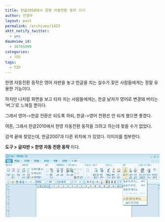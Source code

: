 ```yaml
---
title: 한글2010에서 한영 자동전환 동작 끄기
author: 안형우
layout: post
permalink: /archives/1423
aktt_notify_twitter:
  - yes
daumview_id:
  - 36705090
categories:
  - 기타
tags:
  - TIP
---
```

한영 자동전환 동작은 영어 자판을 놓고 한글을 치는 실수가 잦은 사람들에게는 정말 유용한 기능이다.

하지만 나처럼 화면을 보고 타자 치는 사람들에게는, 한글 낱자가 영어로 변경돼 버리는 &#8216;버그&#8217;로 느껴질 뿐이다.

그래서 영어->한글 전환은 되도록 하되, 한글->영어 전환은 안 되게 했으면 좋겠다.

여튼, 그래서 한글2010에서 한영 자동전환 동작을 끄려고 하는데 찾을 수가 없었다.

검색 끝에 찾았는데, 한글2007과 다른 위치에 가 있었다. 이미지를 첨부한다.

**도구 > 글자판 > 한영 자동 전환 동작** 이다.

<p style="text-align: center;">
  <img class="aligncenter" src="/uploads/legacy/hwp-kor-eng-auto-change.png" alt="" width="767" height="205" />
</p>
